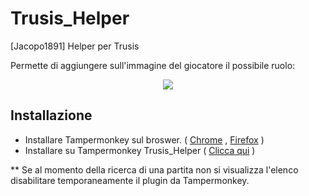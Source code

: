 # Trusis_Helper
[Jacopo1891] Helper per Trusis

Permette di aggiungere sull'immagine del giocatore il possibile ruolo:
<p align="center"><img src="https://s16.postimg.org/k1pd7l8md/Schermata_del_2016_10_25_19_21_01.png"><p>

Installazione
-------

- Installare Tampermonkey sul broswer. ( <a href="https://chrome.google.com/webstore/detail/tampermonkey/dhdgffkkebhmkfjojejmpbldmpobfkfo?hl=it">Chrome</a> , <a href="https://addons.mozilla.org/it/firefox/addon/tampermonkey/">Firefox</a> )
- Installare su Tampermonkey Trusis_Helper ( <a class="minibutton" href="https://github.com/Jacopo1891/Trusis_Helper/raw/master/TRUSIS_HELPER.js">Clicca qui</a> )

** Se al momento della ricerca di una partita non si visualizza l'elenco disabilitare temporaneamente il plugin da Tampermonkey.
